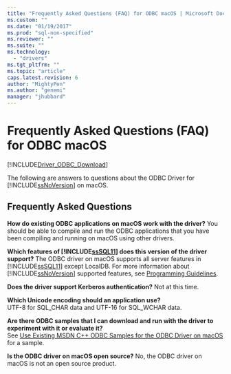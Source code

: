 ```yaml
---
title: "Frequently Asked Questions (FAQ) for ODBC macOS | Microsoft Docs"
ms.custom: ""
ms.date: "01/19/2017"
ms.prod: "sql-non-specified"
ms.reviewer: ""
ms.suite: ""
ms.technology:
  - "drivers"
ms.tgt_pltfrm: ""
ms.topic: "article"
caps.latest.revision: 6
author: "MightyPen"
ms.author: "genemi"
manager: "jhubbard"
---
```

# Frequently Asked Questions (FAQ) for ODBC macOS
[!INCLUDE[Driver_ODBC_Download](../../../includes/driver_odbc_download.md)]

The following are answers to questions about the ODBC Driver for [!INCLUDE[ssNoVersion](../../../includes/ssnoversion_md.md)] on macOS.  

## Frequently Asked Questions  
**How do existing ODBC applications on macOS work with the driver?**
You should be able to compile and run the ODBC applications that you have been compiling and running on macOS using other drivers.  

**Which features of [!INCLUDE[ssSQL11](../../../includes/sssql11_md.md)] does this version of the driver support?**
The ODBC driver on macOS supports all server features in [!INCLUDE[ssSQL11](../../../includes/sssql11_md.md)] except LocalDB. For more information about [!INCLUDE[ssNoVersion](../../../includes/ssnoversion_md.md)] supported features, see [Programming Guidelines](../../../connect/odbc/mac/programming-guidelines.md).  

**Does the driver support Kerberos authentication?**
Not at this time.  

**Which Unicode encoding should an application use?**  
UTF-8 for SQL_CHAR data and UTF-16 for SQL_WCHAR data.  

**Are there ODBC samples that I can download and run with the driver to experiment with it or evaluate it?**  
See [Use Existing MSDN C++ ODBC Samples for the ODBC Driver on macOS](http://blogs.msdn.com/b/sqlblog/archive/2012/01/26/use-existing-msdn-c-odbc-samples-for-microsoft-macOS-odbc-driver.aspx) for a sample.  

**Is the ODBC driver on macOS open source?**
No, the ODBC driver on macOS is not an open source product.
